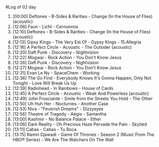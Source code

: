 #Log of 02 day

1. [00:00] Deftones - B-Sides & Rarities - Change (In the House of Flies) (acoustic)
1. [12:06] Faun - Licht - Cernunnos
1. [12:10] Deftones - B-Sides & Rarities - Change (In the House of Flies) (acoustic)
1. [12:13] Gipsy Kings - The Very Est Of - Gypsy Kings - 15.Allegria
1. [12:16] A Perfect Circle - Acoustic - The Outsider (acoustic)
1. [12:20] Daft Punk - Discovery - Nightvision
1. [12:22] Mogwai - Rock Action - You Don't Know Jesus
1. [12:26] Daft Punk - Discovery - Nightvision
1. [12:27] Mogwai - Rock Action - You Don't Know Jesus
1. [12:31] Evan Le Ny - SpaceChem - Working
1. [12:36] The Go Find - Everybody Knows It's Gonna Happen, Only Not Tonight - Love Will Break Us Up
1. [12:39] Radiohead - In Rainbows - House of Cards
1. [12:45] A Perfect Circle - Acoustic - Weak And Powerless (acoustic)
1. [12:49] John Frusciante - Smile from the Streets You Hold - The Other
1. [12:50] Uh Huh Her - Nocturnes - Another Case
1. [12:53] Niva - "Feverish Dreams" - Dizzyeyes
1. [12:56] Theatre of Tragedy - Aégis - Samantha
1. [13:00] Kashmir - No Balance Palace - Ether
1. [13:06] Dark Reality - Oh Precious Haze Pervade the Pain - Skytied
1. [13:11] Cabas - Cabas - Tu Boca
1. [13:15] Ramin Djawadi - Game Of Thrones - Season 2 (Music From The HBO® Series) - We Are The Watchers On The Wall
